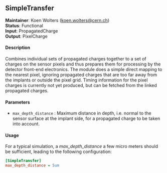 ## SimpleTransfer
**Maintainer**: Koen Wolters (<koen.wolters@cern.ch>)  
**Status**: Functional  
**Input**: PropagatedCharge  
**Output**: PixelCharge  

#### Description
Combines individual sets of propagated charges together to a set of charges on the sensor pixels and thus prepares them for processing by the detector front-end electronics. The module does a simple direct mapping to the nearest pixel, ignoring propagated charges that are too far away from the implants or outside the pixel grid. Timing information for the pixel charges is currently not yet produced, but can be fetched from the linked propagated charges.

#### Parameters
* `max_depth_distance` : Maximum distance in depth, i.e. normal to the sensor surface at the implant side, for a propagated charge to be taken into account.

#### Usage
For a typical simulation, a *max_depth_distance* a few  micro meters should be sufficient, leading to the following configuration:

```ini
[SimpleTransfer]
max_depth_distance = 5um
```
